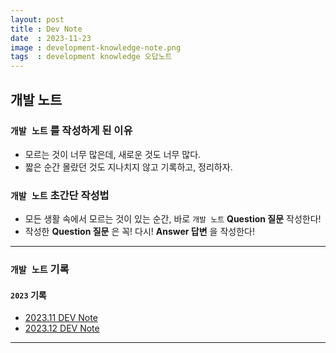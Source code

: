 ```yaml
---
layout: post
title : Dev Note
date  : 2023-11-23
image : development-knowledge-note.png
tags  : development knowledge 오답노트
---
```


## 개발 노트

### `개발 노트` 를 작성하게 된 이유 

- 모르는 것이 너무 많은데, 새로운 것도 너무 많다.
- 짧은 순간 몰랐던 것도 지나치지 않고 기록하고, 정리하자.

### `개발 노트` 초간단 작성법

- 모든 생활 속에서 모르는 것이 있는 순간, 바로 `개발 노트` **Question 질문** 작성한다!
- 작성한 **Question 질문** 은 꼭! 다시! **Answer 답변** 을 작성한다!

---

### `개발 노트` 기록

#### `2023` 기록

- [2023.11 DEV Note](/dev/note/2023/11)
- [2023.12 DEV Note](/dev/note/2023/12)

---
